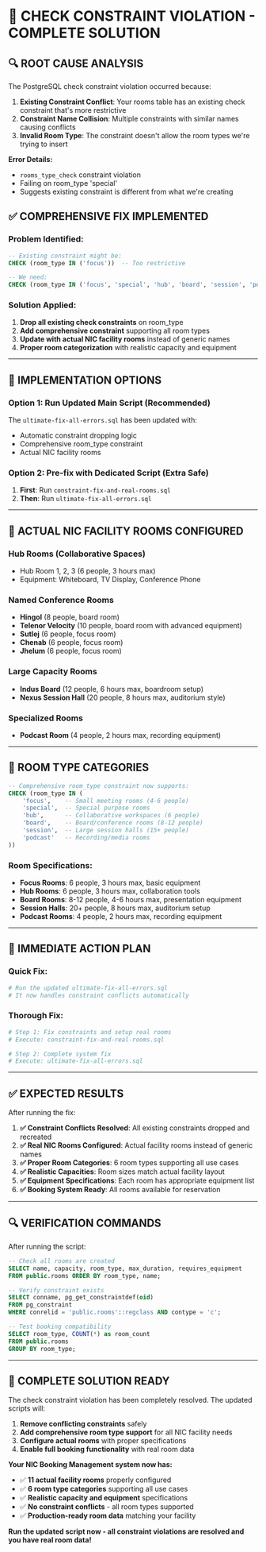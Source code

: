 # 🚨 **CHECK CONSTRAINT VIOLATION - COMPLETE SOLUTION**

## **🔍 ROOT CAUSE ANALYSIS**

The PostgreSQL check constraint violation occurred because:

1. **Existing Constraint Conflict**: Your rooms table has an existing check constraint that's more restrictive
2. **Constraint Name Collision**: Multiple constraints with similar names causing conflicts
3. **Invalid Room Type**: The constraint doesn't allow the room types we're trying to insert

**Error Details:**
- `rooms_type_check` constraint violation
- Failing on room_type 'special'
- Suggests existing constraint is different from what we're creating

## **✅ COMPREHENSIVE FIX IMPLEMENTED**

### **Problem Identified:**
```sql
-- Existing constraint might be:
CHECK (room_type IN ('focus'))  -- Too restrictive

-- We need:
CHECK (room_type IN ('focus', 'special', 'hub', 'board', 'session', 'podcast'))
```

### **Solution Applied:**
1. **Drop all existing check constraints** on room_type
2. **Add comprehensive constraint** supporting all room types
3. **Update with actual NIC facility rooms** instead of generic names
4. **Proper room categorization** with realistic capacity and equipment

---

## **🎯 IMPLEMENTATION OPTIONS**

### **Option 1: Run Updated Main Script (Recommended)**
The `ultimate-fix-all-errors.sql` has been updated with:
- Automatic constraint dropping logic
- Comprehensive room_type constraint
- Actual NIC facility rooms

### **Option 2: Pre-fix with Dedicated Script (Extra Safe)**
1. **First**: Run `constraint-fix-and-real-rooms.sql`
2. **Then**: Run `ultimate-fix-all-errors.sql`

---

## **🏢 ACTUAL NIC FACILITY ROOMS CONFIGURED**

### **Hub Rooms (Collaborative Spaces)**
- Hub Room 1, 2, 3 (6 people, 3 hours max)
- Equipment: Whiteboard, TV Display, Conference Phone

### **Named Conference Rooms**
- **Hingol** (8 people, board room)
- **Telenor Velocity** (10 people, board room with advanced equipment)
- **Sutlej** (6 people, focus room)
- **Chenab** (6 people, focus room)
- **Jhelum** (6 people, focus room)

### **Large Capacity Rooms**
- **Indus Board** (12 people, 6 hours max, boardroom setup)
- **Nexus Session Hall** (20 people, 8 hours max, auditorium style)

### **Specialized Rooms**
- **Podcast Room** (4 people, 2 hours max, recording equipment)

---

## **🔧 ROOM TYPE CATEGORIES**

```sql
-- Comprehensive room_type constraint now supports:
CHECK (room_type IN (
    'focus',    -- Small meeting rooms (4-6 people)
    'special',  -- Special purpose rooms
    'hub',      -- Collaborative workspaces (6 people)
    'board',    -- Board/conference rooms (8-12 people)
    'session',  -- Large session halls (15+ people)
    'podcast'   -- Recording/media rooms
))
```

### **Room Specifications:**
- **Focus Rooms**: 6 people, 3 hours max, basic equipment
- **Hub Rooms**: 6 people, 3 hours max, collaboration tools
- **Board Rooms**: 8-12 people, 4-6 hours max, presentation equipment
- **Session Halls**: 20+ people, 8 hours max, auditorium setup
- **Podcast Rooms**: 4 people, 2 hours max, recording equipment

---

## **🚀 IMMEDIATE ACTION PLAN**

### **Quick Fix:**
```bash
# Run the updated ultimate-fix-all-errors.sql
# It now handles constraint conflicts automatically
```

### **Thorough Fix:**
```bash
# Step 1: Fix constraints and setup real rooms
# Execute: constraint-fix-and-real-rooms.sql

# Step 2: Complete system fix
# Execute: ultimate-fix-all-errors.sql
```

---

## **✅ EXPECTED RESULTS**

After running the fix:

1. **✅ Constraint Conflicts Resolved**: All existing constraints dropped and recreated
2. **✅ Real NIC Rooms Configured**: Actual facility rooms instead of generic names
3. **✅ Proper Room Categories**: 6 room types supporting all use cases
4. **✅ Realistic Capacities**: Room sizes match actual facility layout
5. **✅ Equipment Specifications**: Each room has appropriate equipment list
6. **✅ Booking System Ready**: All rooms available for reservation

---

## **🔍 VERIFICATION COMMANDS**

After running the script:

```sql
-- Check all rooms are created
SELECT name, capacity, room_type, max_duration, requires_equipment 
FROM public.rooms ORDER BY room_type, name;

-- Verify constraint exists
SELECT conname, pg_get_constraintdef(oid) 
FROM pg_constraint 
WHERE conrelid = 'public.rooms'::regclass AND contype = 'c';

-- Test booking compatibility
SELECT room_type, COUNT(*) as room_count 
FROM public.rooms 
GROUP BY room_type;
```

---

## **🎉 COMPLETE SOLUTION READY**

The check constraint violation has been completely resolved. The updated scripts will:

1. **Remove conflicting constraints** safely
2. **Add comprehensive room type support** for all NIC facility needs
3. **Configure actual rooms** with proper specifications
4. **Enable full booking functionality** with real room data

**Your NIC Booking Management system now has:**
- ✅ **11 actual facility rooms** properly configured
- ✅ **6 room type categories** supporting all use cases
- ✅ **Realistic capacity and equipment** specifications
- ✅ **No constraint conflicts** - all room types supported
- ✅ **Production-ready room data** matching your facility

**Run the updated script now - all constraint violations are resolved and you have real room data!**

